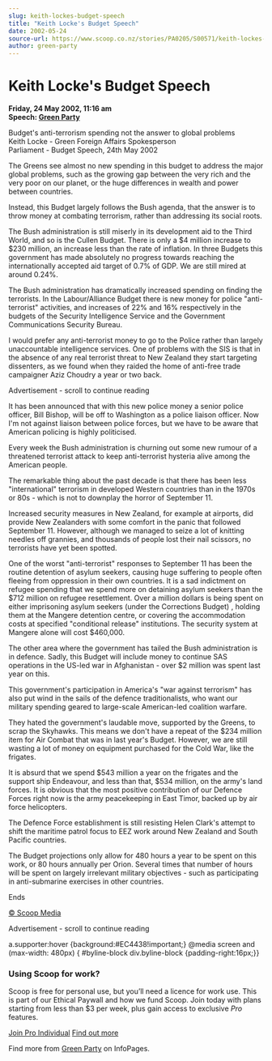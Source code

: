 ```yaml
---
slug: keith-lockes-budget-speech
title: "Keith Locke's Budget Speech"
date: 2002-05-24
source-url: https://www.scoop.co.nz/stories/PA0205/S00571/keith-lockes-budget-speech.htm
author: green-party
---
```

Keith Locke's Budget Speech
===========================

**Friday, 24 May 2002, 11:16 am**  
**Speech: [Green Party](https://info.scoop.co.nz/Green_Party)**

Budget's anti-terrorism spending not the answer to global problems  
Keith Locke - Green Foreign Affairs Spokesperson  
Parliament - Budget Speech, 24th May 2002

The Greens see almost no new spending in this budget to address the major global problems, such as the growing gap between the very rich and the very poor on our planet, or the huge differences in wealth and power between countries.

Instead, this Budget largely follows the Bush agenda, that the answer is to throw money at combating terrorism, rather than addressing its social roots.

The Bush administration is still miserly in its development aid to the Third World, and so is the Cullen Budget. There is only a $4 million increase to $230 million, an increase less than the rate of inflation. In three Budgets this government has made absolutely no progress towards reaching the internationally accepted aid target of 0.7% of GDP. We are still mired at around 0.24%.

The Bush administration has dramatically increased spending on finding the terrorists. In the Labour/Alliance Budget there is new money for police "anti-terrorist" activities, and increases of 22% and 16% respectively in the budgets of the Security Intelligence Service and the Government Communications Security Bureau.

I would prefer any anti-terrorist money to go to the Police rather than largely unaccountable intelligence services. One of problems with the SIS is that in the absence of any real terrorist threat to New Zealand they start targeting dissenters, as we found when they raided the home of anti-free trade campaigner Aziz Choudry a year or two back.

Advertisement - scroll to continue reading





It has been announced that with this new police money a senior police officer, Bill Bishop, will be off to Washington as a police liaison officer. Now I'm not against liaison between police forces, but we have to be aware that American policing is highly politicised.

Every week the Bush administration is churning out some new rumour of a threatened terrorist attack to keep anti-terrorist hysteria alive among the American people.

The remarkable thing about the past decade is that there has been less "international" terrorism in developed Western countries than in the 1970s or 80s - which is not to downplay the horror of September 11.

Increased security measures in New Zealand, for example at airports, did provide New Zealanders with some comfort in the panic that followed September 11. However, although we managed to seize a lot of knitting needles off grannies, and thousands of people lost their nail scissors, no terrorists have yet been spotted.

One of the worst "anti-terrorist" responses to September 11 has been the routine detention of asylum seekers, causing huge suffering to people often fleeing from oppression in their own countries. It is a sad indictment on refugee spending that we spend more on detaining asylum seekers than the $712 million on refugee resettlement. Over a million dollars is being spent on either imprisoning asylum seekers (under the Corrections Budget) , holding them at the Mangere detention centre, or covering the accommodation costs at specified "conditional release" institutions. The security system at Mangere alone will cost $460,000.

The other area where the government has tailed the Bush administration is in defence. Sadly, this Budget will include money to continue SAS operations in the US-led war in Afghanistan - over $2 million was spent last year on this.

This government's participation in America's "war against terrorism" has also put wind in the sails of the defence traditionalists, who want our military spending geared to large-scale American-led coalition warfare.

They hated the government's laudable move, supported by the Greens, to scrap the Skyhawks. This means we don't have a repeat of the $234 million item for Air Combat that was in last year's Budget. However, we are still wasting a lot of money on equipment purchased for the Cold War, like the frigates.

It is absurd that we spend $543 million a year on the frigates and the support ship Endeavour, and less than that, $534 million, on the army's land forces. It is obvious that the most positive contribution of our Defence Forces right now is the army peacekeeping in East Timor, backed up by air force helicopters.

The Defence Force establishment is still resisting Helen Clark's attempt to shift the maritime patrol focus to EEZ work around New Zealand and South Pacific countries.

The Budget projections only allow for 480 hours a year to be spent on this work, or 80 hours annually per Orion. Several times that number of hours will be spent on largely irrelevant military objectives - such as participating in anti-submarine exercises in other countries.

Ends  

[© Scoop Media](http://www.scoop.co.nz/about/terms.html)  

Advertisement - scroll to continue reading



a.supporter:hover {background:#EC4438!important;} @media screen and (max-width: 480px) { #byline-block div.byline-block {padding-right:16px;}}

### Using Scoop for work?

Scoop is free for personal use, but you’ll need a licence for work use. This is part of our Ethical Paywall and how we fund Scoop. Join today with plans starting from less than $3 per week, plus gain access to exclusive _Pro_ features.  
  
[Join Pro Individual](https://pro.scoop.co.nz/Individual/?from=ProIn24) [Find out more](https://pro.scoop.co.nz/using-scoop-for-work/?from=ProIn24)

Find more from [Green Party](https://info.scoop.co.nz/Green_Party) on InfoPages.